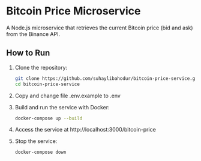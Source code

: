 ﻿# Bitcoin Price Microservice

A Node.js microservice that retrieves the current Bitcoin price (bid and ask) from the Binance API.

## How to Run

1. Clone the repository:
   ```bash
   git clone https://github.com/suhaylibahodur/bitcoin-price-service.git
   cd bitcoin-price-service


2. Copy and change file .env.example to .env

3. Build and run the service with Docker:

    ```bash
    docker-compose up --build

4. Access the service at http://localhost:3000/bitcoin-price

5. Stop the service:

    ```bash
    docker-compose down
